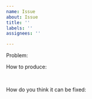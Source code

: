 ```yaml
---
name: Issue
about: Issue
title: ''
labels: ''
assignees: ''

---
```


Problem:


How to produce:

 

How do you think it can be fixed:
